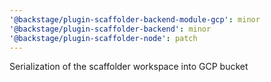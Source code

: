 ```yaml
---
'@backstage/plugin-scaffolder-backend-module-gcp': minor
'@backstage/plugin-scaffolder-backend': minor
'@backstage/plugin-scaffolder-node': patch
---
```


Serialization of the scaffolder workspace into GCP bucket
